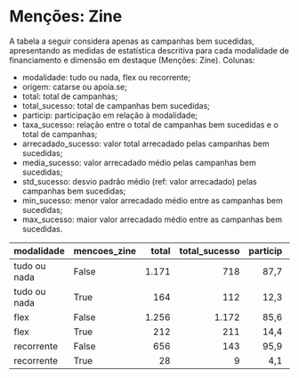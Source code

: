 # Menções: Zine

A tabela a seguir considera apenas as campanhas bem sucedidas, apresentando as medidas
de estatística descritiva para cada modalidade de financiamento e dimensão em destaque
(Menções: Zine). Colunas:
- modalidade: tudo ou nada, flex ou recorrente;
- origem: catarse ou apoia.se;
- total: total de campanhas;
- total_sucesso: total de campanhas bem sucedidas;
- particip: participação em relação à modalidade;
- taxa_sucesso: relação entre o total de campanhas bem sucedidas e o total de campanhas;
- arrecadado_sucesso: valor total arrecadado pelas campanhas bem sucedidas;
- media_sucesso: valor arrecadado médio pelas campanhas bem sucedidas;
- std_sucesso: desvio padrão médio (ref: valor arrecadado) pelas campanhas bem sucedidas;
- min_sucesso: menor valor arrecadado médio entre as campanhas bem sucedidas;
- max_sucesso: maior valor arrecadado médio entre as campanhas bem sucedidas.


| modalidade   | mencoes_zine   |   total |   total_sucesso |   particip |   taxa_sucesso |   arrecadado_sucesso |   media_sucesso |   std_sucesso |   min_sucesso |   max_sucesso |
|:-------------|:---------------|--------:|----------------:|-----------:|---------------:|---------------------:|----------------:|--------------:|--------------:|--------------:|
| tudo ou nada | False          |    1.171 |             718 |       87,7 |           61,3 |          21.747.572,18 |        30.289,10 |      47.556,14 |         41,82 |     679.297,66 |
| tudo ou nada | True           |     164 |             112 |       12,3 |           68,3 |           2.315.707,64 |        20.675,96 |      20.218,38 |         54,54 |     161.153,63 |
| flex         | False          |    1.256 |            1.172 |       85,6 |           93,3 |          16.260.444,87 |        13.874,10 |      36.136,28 |         10,77 |     708.972,78 |
| flex         | True           |     212 |             211 |       14,4 |           99,5 |           2.101.687,07 |         9.960,60 |      16.847,68 |         35,53 |     200.069,51 |
| recorrente   | False          |     656 |             143 |       95,9 |           21,8 |             42.082,31 |          294,28 |        668,40 |          1,09 |       5.087,08 |
| recorrente   | True           |      28 |               9 |        4,1 |           32,1 |              1.104,65 |          122,74 |        166,63 |          6,10 |        538,44 |
